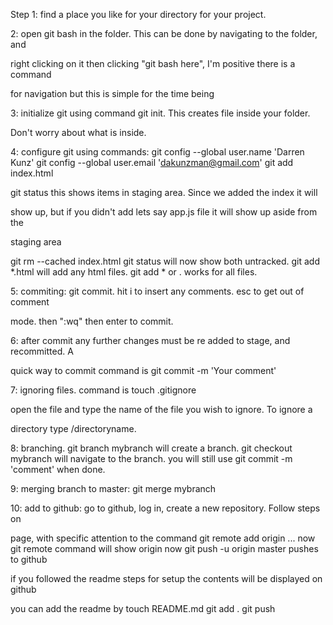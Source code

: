 Step 1: find a place you like for your directory for your project.

2: open git bash in the folder. This can be done by navigating to the folder, and 

right clicking on it then clicking "git bash here", I'm positive there is a command 

for navigation but this is simple for the time being

3: initialize git using command git init. This creates file inside your folder. 

Don't worry about what is inside.

4: configure git using commands: git config --global user.name 'Darren Kunz'
git config --global user.email 'dakunzman@gmail.com'
git add index.html

git status       this shows items in staging area. Since we added the index it will 

show up, but if you didn't add lets say app.js file it will show up aside from the 

staging area

git rm --cached index.html
git status will now show both untracked.
git add *.html will add any html files. git add * or . works for all files. 

5: commiting: git commit. hit i to insert any comments. esc to get out of comment 

mode. then ":wq" then enter to commit.

6: after commit any further changes must be re added to stage, and recommitted. A 

quick way to commit command is
git commit -m 'Your comment'

7: ignoring files. command is
touch .gitignore

open the file and type the name of the file you wish to ignore. To ignore a 

directory type /directoryname.

8: branching. 
git branch mybranch    will create a branch.
git checkout mybranch      will navigate to the branch.
you will still use git commit -m 'comment' when done.

9: merging branch to master:
git merge mybranch

10: add to github: go to github, log in, create a new repository. Follow steps on 

page, with specific attention to the command git remote add origin ...
now git remote command will show origin
now git push -u origin master   pushes to github

if you followed the readme steps for setup the contents will be displayed on github

you can add the readme by touch README.md
git add .
git push





